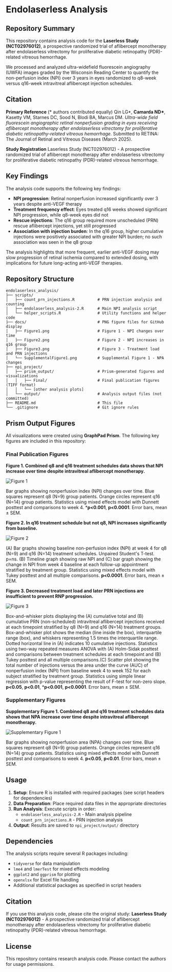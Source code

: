 # Endolaserless Analysis

## Repository Summary

This repository contains analysis code for the **Laserless Study (NCT02976012)**, a prospective randomized trial of aflibercept monotherapy after endolaserless vitrectomy for proliferative diabetic retinopathy (PDR)-related vitreous hemorrhage. 

We processed and analyzed ultra-widefield fluorescein angiography (UWFA) images graded by the Wisconsin Reading Center to quantify the non-perfusion index (NPI) over 3 years in eyes randomized to q8-week versus q16-week intravitreal aflibercept injection schedules.

## Citation

**Primary Reference** (\* authors contributed equally)
Qin LG*, **Camarda ND\***, Kasetty VM, Starnes DC, Sood N, Blodi BA, Marcus DM. *Ultra-wide field fluorescein angiographic retinal nonperfusion grading in eyes receiving aflibercept monotherapy after endolaserless vitrectomy for proliferative diabetic retinopathy-related vitreous hemorrhage.* Submitted to RETINA: The Journal of Retinal and Vitreous Diseases (March 2025).

**Study Registration**
Laserless Study (NCT02976012) - A prospective randomized trial of aflibercept monotherapy after endolaserless vitrectomy for proliferative diabetic retinopathy (PDR)-related vitreous hemorrhage.

## Key Findings

The analysis code supports the following key findings:

- **NPI progression**: Retinal nonperfusion increased significantly over 3 years despite anti-VEGF therapy
- **Treatment frequency effect**: Eyes treated q16 weeks showed significant NPI progression, while q8-week eyes did not
- **Rescue injections**: The q16 group required more unscheduled (PRN) rescue aflibercept injections, yet still progressed
- **Association with injection burden**: In the q16 group, higher cumulative injections were positively associated with greater NPI burden; no such association was seen in the q8 group

The analysis highlights that more frequent, earlier anti-VEGF dosing may slow progression of retinal ischemia compared to extended dosing, with implications for future long-acting anti-VEGF therapies.

## Repository Structure

```
endolaserless_analysis/
├── scripts/
│   ├── count_prn_injections.R          # PRN injection analysis and counting
│   ├── endolaserless_analysis-2.R      # Main NPI analysis script
│   └── helper_scripts.R                # Utility functions and helper code
├── docs/                               # PNG figure files for GitHub display
│   ├── Figure1.png                     # Figure 1 - NPI changes over time
│   ├── Figure2.png                     # Figure 2 - NPI increases in q16 group
│   ├── Figure3.png                     # Figure 3 - Treatment load and PRN injections
│   └── SupplementalFigure1.png         # Supplemental Figure 1 - NPA changes
├── npi_project/
│   ├── prism_output/                   # Prism-generated figures and visualizations
│   │   ├── Final/                      # Final publication figures (TIFF format)
│   │   └── [other analysis plots]
│   └── output/                         # Analysis output files (not committed)
├── README.md                           # This file
└── .gitignore                          # Git ignore rules
```

## Prism Output Figures

All visualizations were created using **GraphPad Prism**. The following key figures are included in this repository:

### Final Publication Figures

**Figure 1. Combined q8 and q16 treatment schedules data shows that NPI increase over time despite intravitreal aflibercept monotherapy.**

![Figure 1](docs/Figure1.png)

Bar graphs showing nonperfusion index (NPI) changes over time. Blue squares represent q8 (N=9) group patients. Orange circles represent q16 (N=14) group patients. Statistics using mixed effects model with Dunnett posttest and comparisons to week 4. ***p<0.001**, **p<0.0001**. Error bars, mean ± SEM.

**Figure 2. In q16 treatment schedule but not q8, NPI increases significantly from baseline.**

![Figure 2](docs/Figure2.png)

(A) Bar graphs showing baseline non-perfusion index (NPI) at week 4 for q8 (N=9) and q16 (N=14) treatment schedules. Unpaired Student's T-test. p=ns. (B) Timeline graph showing raw NPI and (C) bar graph showing the change in NPI from week 4 baseline at each follow-up appointment stratified by treatment group. Statistics using mixed effects model with Tukey posttest and all multiple comparisons. **p<0.0001**. Error bars, mean ± SEM. 

**Figure 3. Decreased treatment load and later PRN injections are insufficient to prevent RNP progression.**

![Figure 3](docs/Figure3.png)

Box-and-whisker plots displaying the (A) cumulative total and (B) cumulative PRN (non-scheduled) intravitreal aflibercept injections received at each timepoint stratified by q8 (N=9) and q16 (N=14) treatment groups. Box-and-whisker plot shows the median (line inside the box), interquartile range (box), and whiskers representing 1.5 times the interquartile range. Dotted horizontal line in (A) indicates 10 cumulative injections. Statistics using two-way repeated measures ANOVA with (A) Holm-Sidak posttest and comparisons between treatment schedules at each timepoint and (B) Tukey posttest and all multiple comparisons.(C) Scatter plot showing the total number of injections versus the area under the curve (AUC) of nonperfusion index (NPI) from baseline week 4 to week 152 for each subject stratified by treatment group. Statistics using simple linear regression with p-value representing the result of F-test for non-zero slope.  **p<0.05**, **p<0.01**, ***p<0.001**, **p<0.0001**. Error bars, mean ± SEM. 

### Supplementary Figures

**Supplementary Figure 1. Combined q8 and q16 treatment schedules data shows that NPA increase over time despite intravitreal aflibercept monotherapy.**

![Supplementary Figure 1](docs/SupplementalFigure1.png)

Bar graphs showing nonperfusion area (NPA) changes over time. Blue squares represent q8 (N=9) group patients. Orange circles represent q16 (N=14) group patients. Statistics using mixed effects model with Dunnett posttest and comparisons to week 4. **p<0.05**, **p<0.01**. Error bars, mean ± SEM.

## Usage

1. **Setup**: Ensure R is installed with required packages (see script headers for dependencies)
2. **Data Preparation**: Place required data files in the appropriate directories
3. **Run Analysis**: Execute scripts in order:
   - `endolaserless_analysis-2.R` - Main analysis pipeline
   - `count_prn_injections.R` - PRN injection analysis
4. **Output**: Results are saved to `npi_project/output/` directory

## Dependencies

The analysis scripts require several R packages including:
- `tidyverse` for data manipulation
- `lme4` and `lmerTest` for mixed effects modeling
- `ggplot2` and `ggprism` for plotting
- `openxlsx` for Excel file handling
- Additional statistical packages as specified in script headers

## Citation

If you use this analysis code, please cite the original study:
**Laserless Study (NCT02976012)** - A prospective randomized trial of aflibercept monotherapy after endolaserless vitrectomy for proliferative diabetic retinopathy (PDR)-related vitreous hemorrhage.

## License

This repository contains research analysis code. Please contact the authors for usage permissions.
